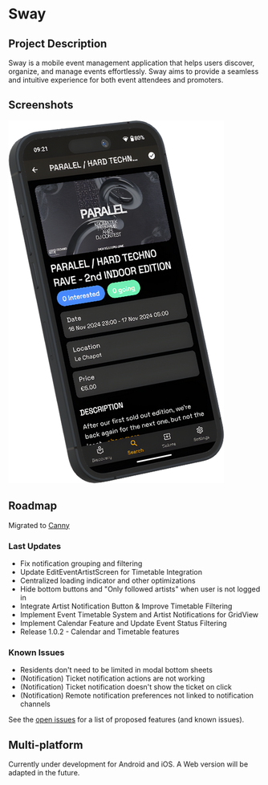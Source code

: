 # Sway

## Project Description

Sway is a mobile event management application that helps users discover,
organize, and manage events effortlessly. Sway aims to provide a seamless and
intuitive experience for both event attendees and promoters.

## Screenshots

![Event Details screenshot of Paralel 2nd edition](assets/images/screenshots/event.png)

## Roadmap

Migrated to [Canny](https://swayapp.canny.io/)

### Last Updates

- Fix notification grouping and filtering
- Update EditEventArtistScreen for Timetable Integration
- Centralized loading indicator and other optimizations
- Hide bottom buttons and "Only followed artists" when user is not logged in
- Integrate Artist Notification Button & Improve Timetable Filtering
- Implement Event Timetable System and Artist Notifications for GridView
- Implement Calendar Feature and Update Event Status Filtering
- Release 1.0.2 - Calendar and Timetable features

### Known Issues

- Residents don't need to be limited in modal bottom sheets
- (Notification) Ticket notification actions are not working
- (Notification) Ticket notification doesn't show the ticket on click
- (Notification) Remote notification preferences not linked to notification
  channels

See the [open issues](https://github.com/SwayLtd/Sway-App/issues) for a list of
proposed features (and known issues).

## Multi-platform

Currently under development for Android and iOS. A Web version will be adapted
in the future.